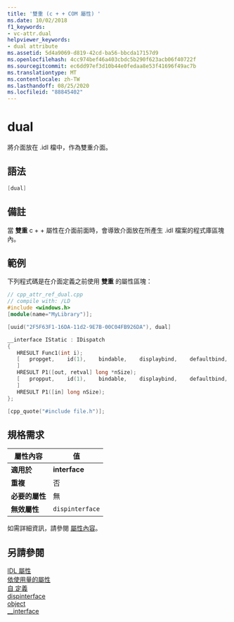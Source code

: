 ```yaml
---
title: '雙重 (c + + COM 屬性) '
ms.date: 10/02/2018
f1_keywords:
- vc-attr.dual
helpviewer_keywords:
- dual attribute
ms.assetid: 5d4a9069-d819-42cd-ba56-bbcda17157d9
ms.openlocfilehash: 4cc974bef46a403cbdc5b290f623acb06f40722f
ms.sourcegitcommit: ec6dd97ef3d10b44e0fedaa8e53f41696f49ac7b
ms.translationtype: MT
ms.contentlocale: zh-TW
ms.lasthandoff: 08/25/2020
ms.locfileid: "88845402"
---
```

# <a name="dual"></a>dual

將介面放在 .idl 檔中，作為雙重介面。

## <a name="syntax"></a>語法

```cpp
[dual]
```

## <a name="remarks"></a>備註

當 **雙重** c + + 屬性在介面前面時，會導致介面放在所產生 .idl 檔案的程式庫區塊內。

## <a name="example"></a>範例

下列程式碼是在介面定義之前使用 **雙重** 的屬性區塊：

```cpp
// cpp_attr_ref_dual.cpp
// compile with: /LD
#include <windows.h>
[module(name="MyLibrary")];

[uuid("2F5F63F1-16DA-11d2-9E7B-00C04FB926DA"), dual]

__interface IStatic : IDispatch
{
   HRESULT Func1(int i);
   [   propget,    id(1),    bindable,    displaybind,    defaultbind,    requestedit
   ]
   HRESULT P1([out, retval] long *nSize);
   [   propput,    id(1),    bindable,    displaybind,    defaultbind,    requestedit
   ]
   HRESULT P1([in] long nSize);
};

[cpp_quote("#include file.h")];
```

## <a name="requirements"></a>規格需求

| 屬性內容 | 值 |
|-|-|
|**適用於**|**interface**|
|**重複**|否|
|**必要的屬性**|無|
|**無效屬性**|`dispinterface`|

如需詳細資訊，請參閱 [屬性內容](cpp-attributes-com-net.md#contexts)。

## <a name="see-also"></a>另請參閱

[IDL 屬性](idl-attributes.md)<br/>
[依使用量的屬性](attributes-by-usage.md)<br/>
[自 定義](custom-cpp.md)<br/>
[dispinterface](dispinterface.md)<br/>
[object](object-cpp.md)<br/>
[__interface](../../cpp/interface.md)
